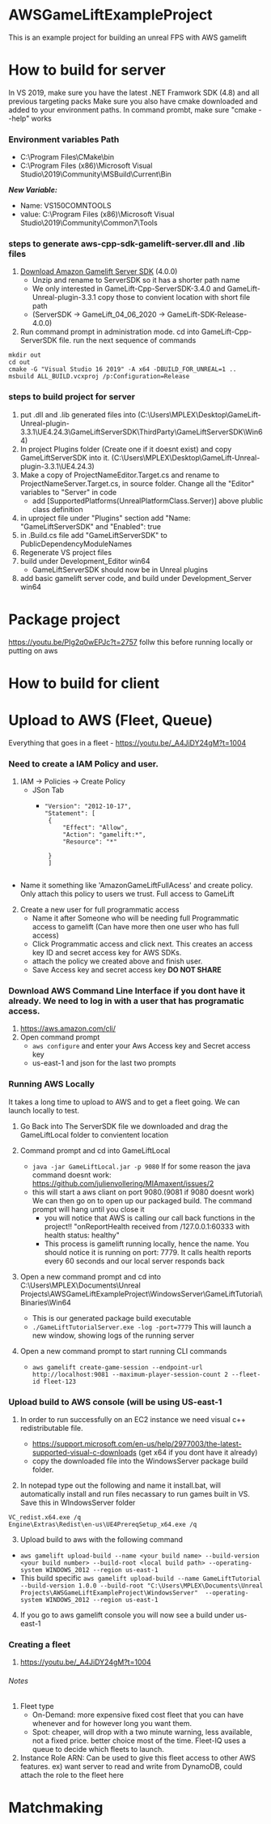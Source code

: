 # AWSGameLiftExampleProject

This is an example project for building an unreal FPS with AWS gamelift


# How to build for server

In VS 2019, make sure you have the latest .NET Framwork SDK (4.8) and all previous targeting packs
Make sure you also have cmake downloaded and added to your environment paths. In command prombt, make sure "cmake --help" works

### Environment variables Path
- C:\Program Files\CMake\bin
- C:\Program Files (x86)\Microsoft Visual Studio\2019\Community\MSBuild\Current\Bin

***New Variable:***
- Name: VS150COMNTOOLS
- value: C:\Program Files (x86)\Microsoft Visual Studio\2019\Community\Common7\Tools

### steps to generate aws-cpp-sdk-gamelift-server.dll and .lib files
1. [Download Amazon Gamelift Server SDK](https://aws.amazon.com/gamelift/getting-started/) (4.0.0) 
   - Unzip and rename to ServerSDK so it has a shorter path name
   - We only interested in GameLift-Cpp-ServerSDK-3.4.0 and GameLift-Unreal-plugin-3.3.1 copy those to convient location with short file path
   - (ServerSDK -> GameLift_04_06_2020 -> GameLift-SDK-Release-4.0.0)
2. Run command prompt in administration mode.  cd into GameLift-Cpp-ServerSDK file. run the next sequence of commands
```
mkdir out
cd out
cmake -G "Visual Studio 16 2019" -A x64 -DBUILD_FOR_UNREAL=1 ..
msbuild ALL_BUILD.vcxproj /p:Configuration=Release
```

### steps to build project for server
1. put .dll and .lib generated files into (C:\Users\MPLEX\Desktop\GameLift-Unreal-plugin-3.3.1\UE4.24.3\GameLiftServerSDK\ThirdParty\GameLiftServerSDK\Win64)
2. In project Plugins folder (Create one if it doesnt exist) and copy GameLiftServerSDK into it. (C:\Users\MPLEX\Desktop\GameLift-Unreal-plugin-3.3.1\UE4.24.3)
3. Make a copy of ProjectNameEditor.Target.cs and rename to ProjectNameServer.Target.cs, in source folder. Change all the "Editor" variables to "Server" in code
   - add [SupportedPlatforms(UnrealPlatformClass.Server)] above plublic class definition
4. in uproject file under "Plugins" section add "Name: "GameLiftServerSDK" and "Enabled": true
5. in .Build.cs file add "GameLiftServerSDK" to PublicDependencyModuleNames 
6. Regenerate VS project files
7. build under Development_Editor win64
   - GameLiftServerSDK should now be in Unreal plugins
8. add basic gamelift server code, and build under Development_Server win64

# Package project
https://youtu.be/PIg2q0wEPJc?t=2757
follw this before running locally or putting on aws

# How to build for client


# Upload to AWS (Fleet, Queue) 
Everything that goes in a fleet - https://youtu.be/_A4JiDY24gM?t=1004

### Need to create a IAM Policy and user. 
1. IAM -> Policies -> Create Policy
   - JSon Tab
     - ``` 
       "Version": "2012-10-17",
       "Statement": [
        {
            "Effect": "Allow",
            "Action": "gamelift:*",
            "Resource": "*"
            
        }
        ]
     ``` 
  - Name it something like 'AmazonGameLiftFullAcess' and create policy. Only attach this policy to users we trust. Full access to GameLift 

2. Create a new user for full programmatic access
   - Name it after Someone who will be needing full Programmatic access to gamelift (Can have more then one user who has full access)
   - Click Programmatic access and click next. This creates an access key ID and secret access key for AWS SDKs. 
   - attach the policy we created above and finish user. 
   - Save Access key and secret access key **DO NOT SHARE** 


### Download AWS Command Line Interface if you dont have it already. We need to log in with a user that has programatic access. 
1. https://aws.amazon.com/cli/ 
2. Open command prompt 
   - `aws configure` and enter your Aws Access key and Secret access key 
   - us-east-1 and json for the last two prompts

### Running AWS Locally 
It takes a long time to upload to AWS and to get a fleet going. We can launch locally to test.

1. Go Back into The ServerSDK file we downloaded and drag the GameLiftLocal folder to convientent location
2. Command prompt and cd into GameLiftLocal
   - ` java -jar GameLiftLocal.jar -p 9080 ` If for some reason the java command doesnt work: https://github.com/julienvollering/MIAmaxent/issues/2
   - this will start a aws cliant on port 9080.(9081 if 9080 doesnt work) We can then go on to open up our packaged build. The command prompt will hang until you close it
     - you will notice that AWS is calling our call back functions in the project!! "onReportHealth received from /127.0.0.1:60333 with health status: healthy"
     - This process is gamelift running locally, hence the name. You should notice it is running on port: 7779. It calls health reports every 60 seconds and our local server responds back
3. Open a new command prompt and cd into C:\Users\MPLEX\Documents\Unreal Projects\AWSGameLiftExampleProject\WindowsServer\GameLiftTutorial\Binaries\Win64
   - This is our generated package build executable
   - ` ./GameLiftTutorialServer.exe -log -port=7779 ` This will launch a new window, showing logs of the running server
     
4. Open a new command prompt to start running CLI commands
   - ` aws gamelift create-game-session --endpoint-url http://localhost:9081 --maximum-player-session-count 2 --fleet-id fleet-123 `


### Upload build to AWS console (will be using US-east-1

1. In order to run successfully on an EC2 instance we need visual c++ redistributable file.
   - https://support.microsoft.com/en-us/help/2977003/the-latest-supported-visual-c-downloads (get x64 if you dont have it already)
   - copy the downloaded file into the WindowsServer package build folder.

2. In notepad type out the following and name it install.bat, will automatically install and run files necassary to run games built in VS. Save this in WIndowsServer folder
  ``` 
  VC_redist.x64.exe /q
  Engine\Extras\Redist\en-us\UE4PrereqSetup_x64.exe /q
  ```
3. Upload build to aws with the following command
  - ` aws gamelift upload-build --name <your build name> --build-version <your build number> --build-root <local build path> --operating-system WINDOWS_2012 --region us-east-1 `
  - This build specific `aws gamelift upload-build --name GameLiftTutorial --build-version 1.0.0 --build-root "C:\Users\MPLEX\Documents\Unreal Projects\AWSGameLiftExampleProject\WindowsServer"  --operating-system WINDOWS_2012 --region us-east-1 `

4. If you go to aws gamelift console you will now see a build under us-east-1

### Creating a fleet
1. https://youtu.be/_A4JiDY24gM?t=1004

###### Notes
1. Fleet type
   - On-Demand: more expensive fixed cost fleet that you can have whenever and for however long you want them.
   - Spot: cheaper, will drop with a two minute warning, less available, not a fixed price. better choice most of the time. Fleet-IQ uses a queue to decide which fleets to launch.
2. Instance Role ARN: Can be used to give this fleet access to other AWS features. ex) want server to read and write from DynamoDB, could attach the role to the fleet here

# Matchmaking 
